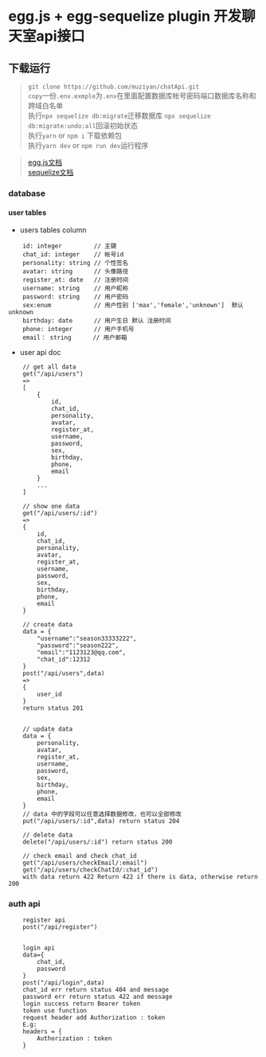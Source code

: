 # egg.js + egg-sequelize plugin 开发聊天室api接口

## 下载运行

>`git clone https://github.com/muziyan/chatApi.git`  
>`copy`一份`.env.exmple`为`.env`在里面配置数据库帐号密码端口数据库名称和跨域白名单  
>执行`npx sequelize db:migrate`迁移数据库
>`npx sequelize db:migrate:undo:all`回滚初始状态  
>执行`yarn` or `npm i` 下载依赖包  
>执行`yarn dev` or `npm run dev`运行程序

> [egg.js文档](https://eggjs.org/)  
> [sequelize文档](https://sequelize.org/)

### database
#### user tables

- users tables column
```
    id: integer         // 主键 
    chat_id: integer    // 帐号id
    personality: string // 个性签名
    avatar: string      // 头像路径
    register_at: date   // 注册时间
    username: string    // 用户昵称
    password: string    // 用户密码
    sex:enum            // 用户性别 ['max','female','unknown']  默认 unknown
    birthday: date      // 用户生日 默认 注册时间
    phone: integer      // 用户手机号
    email： string      // 用户邮箱
```

- user api doc

```
    // get all data
    get("/api/users") 
    =>
    [
        {
            id,
            chat_id,
            personality,
            avatar,
            register_at,
            username,
            password,
            sex,
            birthday,
            phone,
            email
        }
        ...
    ]

    // show one data
    get("/api/users/:id")
    =>
    {
        id,
        chat_id,
        personality,
        avatar,
        register_at,
        username,
        password,
        sex,
        birthday,
        phone,
        email
    }

    // create data
    data = {
       	"username":"season33333222",
	    "password":"season222",
    	"email":"1123123@qq.com",
	    "chat_id":12312 
    }
    post("/api/users",data)
    => 
    {
        user_id
    }
    return status 201


    // update data
    data = {
        personality,
        avatar,
        register_at,
        username,
        password,
        sex,
        birthday,
        phone,
        email
    }
    // data 中的字段可以任意选择数据修改，也可以全部修改
    put("/api/users/:id",data) return status 204

    // delete data
    delete("/api/users/:id") return status 200

    // check email and check chat_id
    get("/api/users/checkEmail/:email")
    get("/api/users/checkChatId/:chat_id") 
    with data return 422 Return 422 if there is data, otherwise return 200
```

### auth api

``` 
    register api
    post("/api/register")


    login api
    data={
        chat_id,
        password
    }
    post("/api/login",data)
    chat_id err return status 404 and message
    password err return status 422 and message
    login success return Bearer token
    token use function
    request header add Authorization : token 
    E.g:
    headers = {
        Authorization : token
    }
```
